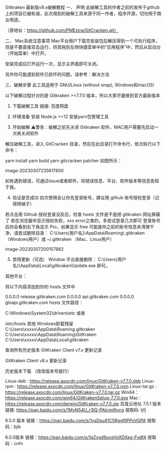 Gitkraken 最新版v9.x破解教程
一、 声明
此破解工具的作者之前的发布于github上的项目已被和谐，此次用到的破解工具来源于同一作者，程序开源，切勿用于商业用途。

（原地址：https://github.com/PMExtra/GitCracken.git）

二、 Mac系统注意事项
Mac平台用户下载完安装包后解压得到一个可执行程序，但是不要直接双击运行，将其拖到左侧快捷菜单中的“应用程序”中，然后从启动台（开始菜单）中打开。

安装完成后打开运行一次，显示主界面即可关闭。

另外你可能遇到软件已损坏的问题，请参考：解决方法

三、破解步骤
此工具适用于 GNU/Linux (without snap), Windows和macOS!

以下破解过程针对的是 Gitkraken >=7.7.0 版本，所以大家尽量换到官方最新版本

1. 下载破解工具
链接: 百度网盘

2. 环境准备
安装 Node.js >=12
安装yarn包管理工具
3. 开始破解
⚠️警告：破解之前先关闭 Gitkraken 软件，MAC用户需要先启动一次再关闭软件

解压破解工具，进入 GitCracken 目录，然后在此目录打开命令行，依次执行以下命令：

yarn install
yarn build
yarn gitcracken patcher
如图所示：

image-20230307235617800

如有遇到错误，可通过issue或者邮件，将错误信息、平台、软件版本等信息告知于我。

4. 验证是否成功
初次使用会让你先登录账号，建议用 github 账号授权登录（记得用梯子）

若点击用 Github 授权登录没反应，检查 hosts 文件是不是把 gitkraken 网址屏蔽了
若在浏览器中显示授权失败，xxx error之类的，多尝试登录几次即可
登录账号后你会看到右下角显示 Pro，如果显示 free 可能是你之前的账号信息未清理干净，请尝试删除目录： C:\Users\{用户名}\AppData\Roaming\\.gitkraken （Windows用户）或 ~/.gitkraken （Mac、Linux用户）

image-20230307200157882

5. 禁用更新（可选）
Window 平台直接删除： C:\Users\{用户名}\AppData\Local\gitkraken\Update.exe 即可。

其他平台：

将以下内容添加到你的 hosts 文件中

0.0.0.0 release.gitkraken.com
0.0.0.0 api.gitkraken.com
0.0.0.0 gloapi.gitkraken.com
hosts 文件路径：

C:\Windows\System32\drivers\etc
或者

/etc/hosts
其他
Windows卸载残留
C:\Users\xxxxx\AppData\Roaming\.gitkraken C:\Users\xxxxx\AppData\Roaming\GitKraken C:\Users\xxxxx\AppData\Local\gitkraken

查询所有历史版本
GitKraken Client v7.x 更新记录

GitKraken Client v8.x 更新记录

历史版本下载
（改改版本号就行）

Linux-deb : https://release.axocdn.com/linux/GitKraken-v7.7.0.deb
Linux-rpm : https://release.axocdn.com/linux/GitKraken-v7.7.0.rpm
Linux-tar.gz : https://release.axocdn.com/linux/GitKraken-v7.7.0.tar.gz
Win64： https://release.axocdn.com/win64/GitKrakenSetup-7.7.0.exe
Mac : https://release.axocdn.com/darwin/GitKraken-v7.7.0.zip
百度云地址
7.5.1 版本 链接: https://pan.baidu.com/s/1MyN54U_r3lQ-PAIcmt9vcg 提取码: tjfj

6.5.0 版本 链接：https://pan.baidu.com/s/1ysDsu41C5RggfllPPoVGPA 提取码：bjik

6.0.0版本 链接：https://pan.baidu.com/s/1qZyxd9uceVoXDXag-FvdfA 提取码：cnfn
